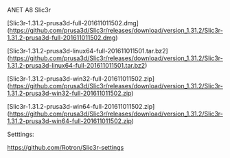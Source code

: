 ANET A8 Slic3r

[Slic3r-1.31.2-prusa3d-full-201611011502.dmg] (https://github.com/prusa3d/Slic3r/releases/download/version_1.31.2/Slic3r-1.31.2-prusa3d-full-201611011502.dmg)

[Slic3r-1.31.2-prusa3d-linux64-full-201611011501.tar.bz2] (https://github.com/prusa3d/Slic3r/releases/download/version_1.31.2/Slic3r-1.31.2-prusa3d-linux64-full-201611011501.tar.bz2)

[Slic3r-1.31.2-prusa3d-win32-full-201611011502.zip] (https://github.com/prusa3d/Slic3r/releases/download/version_1.31.2/Slic3r-1.31.2-prusa3d-win32-full-201611011502.zip)

[Slic3r-1.31.2-prusa3d-win64-full-201611011502.zip] (https://github.com/prusa3d/Slic3r/releases/download/version_1.31.2/Slic3r-1.31.2-prusa3d-win64-full-201611011502.zip)


Setttings:

https://github.com/Rotron/Slic3r-settings
